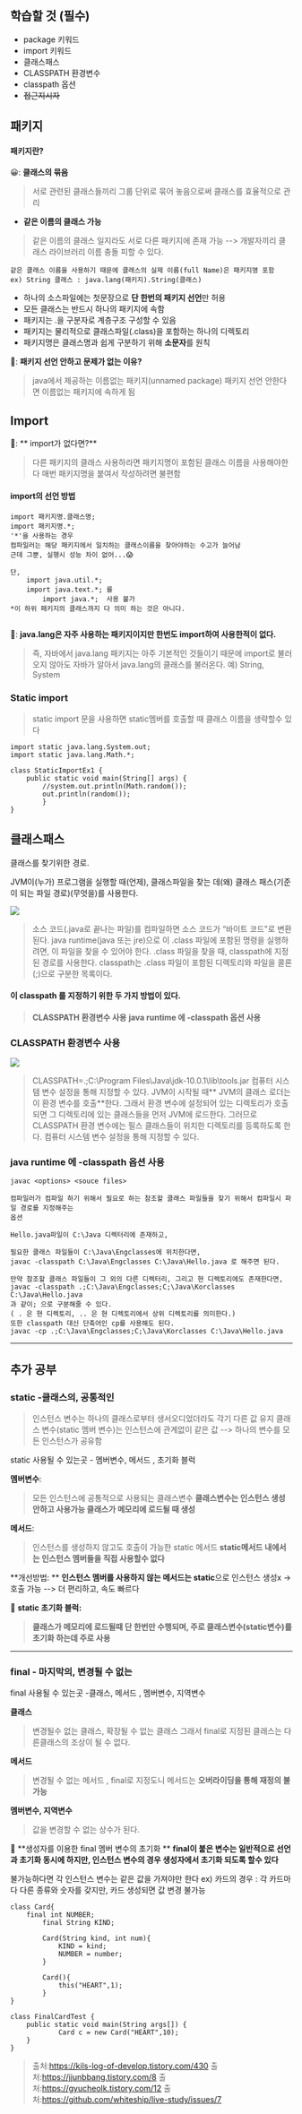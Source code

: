 ##  학습할 것 (필수)
- package 키워드
- import 키워드
- 클래스패스
- CLASSPATH 환경변수
- classpath 옵션
- ~~접근지시자~~

## 패키지
####  패키지란? 
😀: **클래스의 묶음**
> 서로 관련된 클래스들끼리 그룹 단위로 묶어 놓음으로써
클래스를 효율적으로 관리

* **같은 이름의 클래스 가능** 

> 같은 이름의 클래스 일지라도 서로 다른 패키지에 존재 가능
--> 개발자끼리 클래스 라이브러리 이름 충돌 피할 수 있다.

```
같은 클래스 이름을 사용하기 때문에 클래스의 실제 이름(full Name)은 패키지명 포함
ex) String 클래스 : java.lang(패키지).String(클래스)
```
* 하나의 소스파일에는 첫문장으로 **단 한번의 패키지 선언**만 허용
* 모든 클래스는 반드시 하나의 패키지에 속함
* 패키지는 .을 구분자로 계층구조 구성할 수 있음
* 패키지는 물리적으로 클래스파일(.class)을 포함하는 하나의 디렉토리
* 패키지명은 클래스명과 쉽게 구분하기 위해 **소문자**를 원칙

🤔: **패키지 선언 안하고 문제가 없는 이유?**
> java에서 제공하는 이름없는 패키지(unnamed package)
 패키지 선언 안한다면 이름없는 패키지에 속하게 됨
 
##  Import
🤔: ** import가 없다면?**
> 다른 패키지의 클래스 사용하라면 패키지명이 포함된 클래스 이름을 사용해야한다
매번 패키지명을 붙여서 작성하려면 불편함

#### import의 선언 방법
```
import 패키지명.클래스명;
import 패키지명.*;
'*'을 사용하는 경우 
컴파일러는 해당 패키지에서 일치하는 클래스이름을 찾아야하는 수고가 늘어남
근데 그뿐, 실행시 성능 차이 없어...😱

단,	
	import java.util.*;
 	import java.text.*; 를
    	import java.*;  사용 불가 
*이 하위 패키지의 클래스까지 다 의미 하는 것은 아니다.
    
  ```
🤔: **java.lang은 자주 사용하는 패키지이지만 한번도 import하여 사용한적이 없다.**

>즉, 자바에서 java.lang 패키지는 아주 기본적인 것들이기 때문에 import로 불러오지 않아도 자바가 알아서 java.lang의 클래스를 불러온다.
예) String, System

###  Static import
> static import 문을 사용하면 static멤버를 호출할 때 클래스 이름을 생략할수 있다

```
import static java.lang.System.out;
import static java.lang.Math.*;

class StaticImportEx1 {
	public static void main(String[] args) {
    	//system.out.println(Math.random());
        out.println(random());
        }
}
```

## 클래스패스
클래스를 찾기위한 경로.

JVM이(누가) 프로그램을 실행할 때(언제), 클래스파일을 찾는 데(왜) 클래스 패스(기준이 되는 파일 경로)(무엇을)를 사용한다.

![](https://images.velog.io/images/kdong702/post/21b5e2f7-18e3-4151-a88b-8e2182fb0f10/image.png)

>소스 코드(.java로 끝나는 파일)를 컴파일하면 소스 코드가 “바이트 코드"로 변환된다. 
java runtime(java 또는 jre)으로 이 .class 파일에 포함된 명령을 실행하려면, 이 파일을 찾을 수 있어야 한다. 
.class 파일을 찾을 때, classpath에 지정된 경로를 사용한다.
classpath는 .class 파일이 포함된 디렉토리와 파일을 콜론(;)으로 구분한 목록이다.

#### 이 classpath 를 지정하기 위한 두 가지 방법이 있다.

>**CLASSPATH 환경변수 사용**
**java runtime 에 -classpath 옵션 사용**

### CLASSPATH 환경변수 사용
![](https://images.velog.io/images/kdong702/post/b907ed93-049c-4708-9719-f0559df9fb06/image.png)
>CLASSPATH=.;C:\Program Files\Java\jdk-10.0.1\lib\tools.jar
컴퓨터 시스템 변수 설정을 통해 지정할 수 있다.
JVM이 시작될 때** JVM의 클래스 로더는 이 환경 변수를 호출**한다. 
그래서 환경 변수에 설정되어 있는 디렉토리가 호출되면 그 디렉토리에 있는 클래스들을 먼저 JVM에 로드한다. 
그러므로 CLASSPATH 환경 변수에는 필스 클래스들이 위치한 디렉토리를 등록하도록 한다.
컴퓨터 시스템 변수 설정을 통해 지정할 수 있다.

### java runtime 에 -classpath 옵션 사용
```
javac <options> <souce files>

컴파일러가 컴파일 하기 위해서 필요로 하는 참조할 클래스 파일들을 찾기 위해서 컴파일시 파일 경로를 지정해주는
옵션

Hello.java파일이 C:\Java 디렉터리에 존재하고,

필요한 클래스 파일들이 C:\Java\Engclasses에 위치한다면,
javac -classpath C:\Java\Engclasses C:\Java\Hello.java 로 해주면 된다.

만약 참조할 클래스 파일들이 그 외의 다른 디렉터리, 그리고 현 디렉토리에도 존재한다면,
javac -classpath .;C:\Java\Engclasses;C;\Java\Korclasses C:\Java\Hello.java
과 같이; 으로 구분해줄 수 있다. 
( . 은 현 디렉토리, .. 은 현 디렉토리에서 상위 디렉토리를 의미한다.)
또한 classpath 대신 단축어인 cp를 사용해도 된다.
javac -cp .;C:\Java\Engclasses;C;\Java\Korclasses C:\Java\Hello.java

```
---
## 추가 공부
### static -클래스의, 공통적인
>인스턴스 변수는 하나의 클래스로부터 생서오디었더라도 각기 다른 값 유지
클래스 변수(static 멤버 변수)는 인스턴스에 관계없이 같은 값
--> 하나의 변수를 모든 인스턴스가 공유함

static 사용될 수 있는곳 - 멤버변수, 메서드 , 초기화 블럭


**멤버변수**:
>모든 인스턴스에 공통적으로 사용되는 클래스변수
		**클래스변수는 인스턴스 생성 안하고 사용가능
        클래스가 메모리에 로드될 때 생성**
        

        
**메서드**:
>인스턴스를 생성하지 않고도 호출이 가능한 static 메서드
**static메서드 내에서는 인스턴스 멤버들을 직접 사용할수 없다**

**개선방법: ** **인스턴스 멤버를 사용하지 않는 메서드는 static**으로
인스턴스 생성x -> 호출 가능 --> 더 편리하고, 속도 빠르다


🤩 **static 초기화 블럭:**
>**클래스가 메모리에 로드될때 단 한번만 수행되며,
주로 클래스변수(static변수)를 초기화 하는데 주로 사용**

---

### final - 마지막의, 변경될 수 없는

final 사용될 수 있는곳 -클래스, 메서드 , 멤버변수, 지역변수

**클래스** 
> 변경될수 없는 클래스, 확장될 수 없는 클래스
그래서 final로 지정된 클래스는 다른클래스의 조상이 될 수 없다.


**메서드**
> 변경될 수 없는 메서드 , final로 지정도니 메서드는 **오버라이딩을 통해 재정의 불가능**

**멤버변수, 지역변수**
> 값을 변경할 수 없는 상수가 된다.

🤩 **생성자를 이용한 final 멤버 변수의 초기화 **
**final이 붙은 변수는 일반적으로 선언과 초기화 동시에 하지만,
인스턴스 변수의 경우 생성자에서 초기화 되도록 할수 있다**

불가능하다면 각 인스턴스 변수는 같은 값을 가져야만 한다
ex) 카드의 경우 : 각 카드마다 다른 종류와 숫자를 갖지만, 카드 생성되면 값 변경 불가능

```
class Card{
	final int NUMBER;
    	final String KIND;
        
        Card(String kind, int num){
        	KIND = kind;
            NUMBER = number;
        }
        
        Card(){
        	this("HEART",1);
        }
}

class FinalCardTest {
	public static void main(String args[]) {
    		Card c = new Card("HEART",10);
    }
}
```

>출처:https://kils-log-of-develop.tistory.com/430
출처:https://jjunbbang.tistory.com/8
출처:https://gyucheolk.tistory.com/12
출처:https://github.com/whiteship/live-study/issues/7


